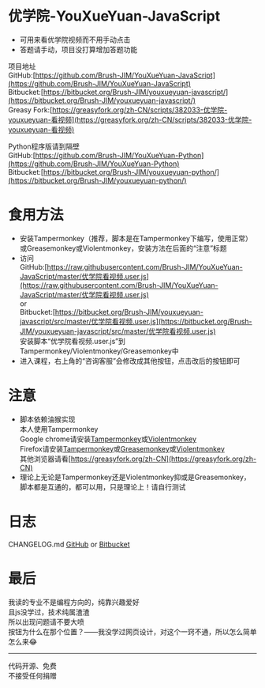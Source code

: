 # 优学院-YouXueYuan-JavaScript
  
* 可用来看优学院视频而不用手动点击
* 答题请手动，项目没打算增加答题功能  
  
项目地址  
GitHub:[https://github.com/Brush-JIM/YouXueYuan-JavaScript](https://github.com/Brush-JIM/YouXueYuan-JavaScript)  
Bitbucket:[https://bitbucket.org/Brush-JIM/youxueyuan-javascript/](https://bitbucket.org/Brush-JIM/youxueyuan-javascript/)  
Greasy Fork:[https://greasyfork.org/zh-CN/scripts/382033-优学院-youxueyuan-看视频](https://greasyfork.org/zh-CN/scripts/382033-优学院-youxueyuan-看视频)  
  
Python程序版请到隔壁  
GitHub:[https://github.com/Brush-JIM/YouXueYuan-Python](https://github.com/Brush-JIM/YouXueYuan-Python)  
Bitbucket:[https://bitbucket.org/Brush-JIM/youxueyuan-python/](https://bitbucket.org/Brush-JIM/youxueyuan-python/)  
  
# 食用方法  
* 安装Tampermonkey（推荐，脚本是在Tampermonkey下编写，使用正常）或Greasemonkey或Violentmonkey，安装方法在后面的“注意”标题
* 访问  
    GitHub:[https://raw.githubusercontent.com/Brush-JIM/YouXueYuan-JavaScript/master/优学院看视频.user.js](https://raw.githubusercontent.com/Brush-JIM/YouXueYuan-JavaScript/master/优学院看视频.user.js)  
    or  
    Bitbucket:[https://bitbucket.org/Brush-JIM/youxueyuan-javascript/src/master/优学院看视频.user.js](https://bitbucket.org/Brush-JIM/youxueyuan-javascript/src/master/优学院看视频.user.js)  
  安装脚本“优学院看视频.user.js”到Tampermonkey/Violentmonkey/Greasemonkey中  
* 进入课程，右上角的“咨询客服”会修改成其他按钮，点击改后的按钮即可  

# 注意
* 脚本依赖油猴实现  
  本人使用Tampermonkey  
  Google chrome请安装[Tampermonkey](https://tampermonkey.net/)或[Violentmonkey](https://violentmonkey.github.io/)  
  Firefox请安装[Tampermonkey](https://addons.mozilla.org/en-US/firefox/addon/tampermonkey/)或[Greasemonkey](https://addons.mozilla.org/en-US/firefox/addon/greasemonkey/)或[Violentmonkey](https://addons.mozilla.org/zh-CN/firefox/addon/violentmonkey/)  
  其他浏览器请看[https://greasyfork.org/zh-CN](https://greasyfork.org/zh-CN)  
* 理论上无论是Tampermonkey还是Violentmonkey抑或是Greasemonkey，脚本都是互通的，都可以用，只是理论上！请自行测试  

# 日志
CHANGELOG.md [GitHub](https://github.com/Brush-JIM/YouXueYuan-JavaScript/blob/master/CHANGELOG.md) or [Bitbucket](https://bitbucket.org/Brush-JIM/youxueyuan-javascript/src/master/CHANGELOG.md?fileviewer=file-view-default)  
  
# 最后  
我读的专业不是编程方向的，纯靠兴趣爱好  
且js没学过，技术纯属渣渣  
所以出现问题请不要大喷  
按钮为什么在那个位置？——我没学过网页设计，对这个一窍不通，所以怎么简单怎么来😂  
  
---
代码开源、免费  
不接受任何捐赠  
